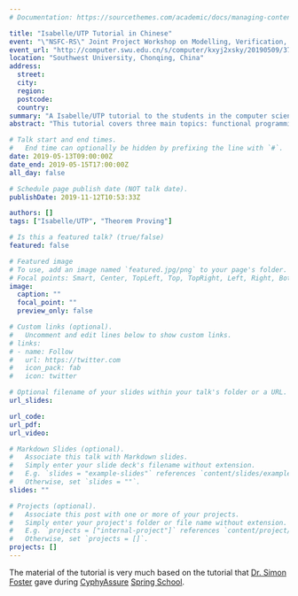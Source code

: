 ```yaml
---
# Documentation: https://sourcethemes.com/academic/docs/managing-content/

title: "Isabelle/UTP Tutorial in Chinese"
event: "\"NSFC-RS\" Joint Project Workshop on Modelling, Verification, and Refinement of Evolving Cyber-Physical Systems"
event_url: "http://computer.swu.edu.cn/s/computer/kxyj2xsky/20190509/3706486.html"
location: "Southwest University, Chonqing, China"
address:
  street:
  city:
  region:
  postcode:
  country:
summary: "A Isabelle/UTP tutorial to the students in the computer science in Southwest University during three-days' workshop. The tutorial is about 1 day (two afternoon)."
abstract: "This tutorial covers three main topics: functional programming with Isabelle/HOL, imperative programming with Isabelle/UTP, and reactive programming with Isabelle/UTP."

# Talk start and end times.
#   End time can optionally be hidden by prefixing the line with `#`.
date: 2019-05-13T09:00:00Z
date_end: 2019-05-15T17:00:00Z
all_day: false

# Schedule page publish date (NOT talk date).
publishDate: 2019-11-12T10:53:33Z

authors: []
tags: ["Isabelle/UTP", "Theorem Proving"]

# Is this a featured talk? (true/false)
featured: false

# Featured image
# To use, add an image named `featured.jpg/png` to your page's folder. 
# Focal points: Smart, Center, TopLeft, Top, TopRight, Left, Right, BottomLeft, Bottom, BottomRight.
image:
  caption: ""
  focal_point: ""
  preview_only: false

# Custom links (optional).
#   Uncomment and edit lines below to show custom links.
# links:
# - name: Follow
#   url: https://twitter.com
#   icon_pack: fab
#   icon: twitter

# Optional filename of your slides within your talk's folder or a URL.
url_slides:

url_code:
url_pdf:
url_video:

# Markdown Slides (optional).
#   Associate this talk with Markdown slides.
#   Simply enter your slide deck's filename without extension.
#   E.g. `slides = "example-slides"` references `content/slides/example-slides.md`.
#   Otherwise, set `slides = ""`.
slides: ""

# Projects (optional).
#   Associate this post with one or more of your projects.
#   Simply enter your project's folder or file name without extension.
#   E.g. `projects = ["internal-project"]` references `content/project/deep-learning/index.md`.
#   Otherwise, set `projects = []`.
projects: []
---
```


The material of the tutorial is very much based on the tutorial that [Dr. Simon Foster](https://www-users.cs.york.ac.uk/~simonf/simon-foster/) gave during [CyphyAssure](https://www.cs.york.ac.uk/circus/CyPhyAssure/) [Spring School](https://www.cs.york.ac.uk/circus/CyPhyAssure/school/).

